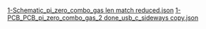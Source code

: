 [1-Schematic_pi_zero_combo_gas len match reduced.json](https://github.com/user-attachments/files/18627187/1-Schematic_pi_zero_combo_gas.len.match.reduced.json)
[1-PCB_PCB_pi_zero_combo_gas_2 done_usb_c_sideways copy.json](https://github.com/user-attachments/files/18627186/1-PCB_PCB_pi_zero_combo_gas_2.done_usb_c_sideways.copy.json)
